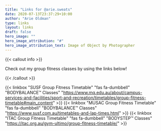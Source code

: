 ```yaml
---
title: "Links for @arie.sweats"
date: 2020-07-13T23:37:29+10:00
author: "Arie Oldman"
type: links
layout: links
draft: false
hero_image: ""
hero_image_attribution: "#"
hero_image_attribution_text: Image of Object by Photographer
---
```


{{< callout info >}}

Check out my group fitness classes by using the links below!

{{< /callout >}}

{{< linkbox "SUSF Group Fitness Timetable" "fas fa-dumbbell" "BODYBALANCE™ Classes" "https://www.mq.edu.au/about/campus-services-and-facilities/sport-and-recreation/timetables/group-fitness-timetable#main_content" >}}
{{< linkbox "MUSAC Group Fitness Timetable" "fas fa-dumbbell" "BODYBALANCE™ Classes" "https://www.susf.com.au/timetables-and-lap-times.html" >}}
{{< linkbox "ITAC Group Fitness Timetable" "fas fa-dumbbell" "BODYSTEP™ Classes" "https://itac.org.au/gym-ultimo/group-fitness-timetable/" >}}
